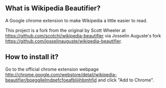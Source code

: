 ## What is Wikipedia Beautifier?
A Google chrome extension to make Wikipedia a little easier to read.

This project is a fork from the original by Scott Wheeler at https://github.com/scotchi/wikipedia-beautifier via Josselin Auguste's fork https://github.com/josselinauguste/wikipedia-beautifier.

## How to install it?

Go to the official chrome extension webpage http://chrome.google.com/webstore/detail/wikipedia-beautifier/bpeggllelmdpefcfoeafbliiihbmhfjd and click "Add to Chrome".
